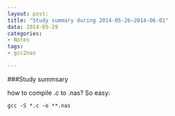 ```yaml
---
layout: post: 
title: "Study summary during 2014-05-26~2014-06-01"
data: 2014-05-29
categories:
- Notes
tags:
- gcc2nas

---
```

###Study summsary

how to compile .c to .nas? So easy:
	
	gcc -S *.c -o **.nas
